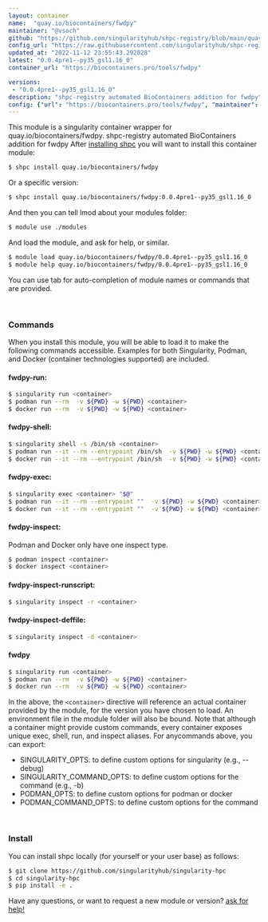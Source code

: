 ```yaml
---
layout: container
name:  "quay.io/biocontainers/fwdpy"
maintainer: "@vsoch"
github: "https://github.com/singularityhub/shpc-registry/blob/main/quay.io/biocontainers/fwdpy/container.yaml"
config_url: "https://raw.githubusercontent.com/singularityhub/shpc-registry/main/quay.io/biocontainers/fwdpy/container.yaml"
updated_at: "2022-11-12 23:55:43.292028"
latest: "0.0.4pre1--py35_gsl1.16_0"
container_url: "https://biocontainers.pro/tools/fwdpy"

versions:
 - "0.0.4pre1--py35_gsl1.16_0"
description: "shpc-registry automated BioContainers addition for fwdpy"
config: {"url": "https://biocontainers.pro/tools/fwdpy", "maintainer": "@vsoch", "description": "shpc-registry automated BioContainers addition for fwdpy", "latest": {"0.0.4pre1--py35_gsl1.16_0": "sha256:d1c54dd798ce34ff6a717f3412cdcc47af58e85bb9cf4d9255f2000931cf16e0"}, "tags": {"0.0.4pre1--py35_gsl1.16_0": "sha256:d1c54dd798ce34ff6a717f3412cdcc47af58e85bb9cf4d9255f2000931cf16e0"}, "docker": "quay.io/biocontainers/fwdpy"}
---
```


This module is a singularity container wrapper for quay.io/biocontainers/fwdpy.
shpc-registry automated BioContainers addition for fwdpy
After [installing shpc](#install) you will want to install this container module:


```bash
$ shpc install quay.io/biocontainers/fwdpy
```

Or a specific version:

```bash
$ shpc install quay.io/biocontainers/fwdpy:0.0.4pre1--py35_gsl1.16_0
```

And then you can tell lmod about your modules folder:

```bash
$ module use ./modules
```

And load the module, and ask for help, or similar.

```bash
$ module load quay.io/biocontainers/fwdpy/0.0.4pre1--py35_gsl1.16_0
$ module help quay.io/biocontainers/fwdpy/0.0.4pre1--py35_gsl1.16_0
```

You can use tab for auto-completion of module names or commands that are provided.

<br>

### Commands

When you install this module, you will be able to load it to make the following commands accessible.
Examples for both Singularity, Podman, and Docker (container technologies supported) are included.

#### fwdpy-run:

```bash
$ singularity run <container>
$ podman run --rm  -v ${PWD} -w ${PWD} <container>
$ docker run --rm  -v ${PWD} -w ${PWD} <container>
```

#### fwdpy-shell:

```bash
$ singularity shell -s /bin/sh <container>
$ podman run --it --rm --entrypoint /bin/sh  -v ${PWD} -w ${PWD} <container>
$ docker run --it --rm --entrypoint /bin/sh  -v ${PWD} -w ${PWD} <container>
```

#### fwdpy-exec:

```bash
$ singularity exec <container> "$@"
$ podman run --it --rm --entrypoint ""  -v ${PWD} -w ${PWD} <container> "$@"
$ docker run --it --rm --entrypoint ""  -v ${PWD} -w ${PWD} <container> "$@"
```

#### fwdpy-inspect:

Podman and Docker only have one inspect type.

```bash
$ podman inspect <container>
$ docker inspect <container>
```

#### fwdpy-inspect-runscript:

```bash
$ singularity inspect -r <container>
```

#### fwdpy-inspect-deffile:

```bash
$ singularity inspect -d <container>
```



#### fwdpy

```bash
$ singularity run <container>
$ podman run --rm  -v ${PWD} -w ${PWD} <container>
$ docker run --rm  -v ${PWD} -w ${PWD} <container>
```


In the above, the `<container>` directive will reference an actual container provided
by the module, for the version you have chosen to load. An environment file in the
module folder will also be bound. Note that although a container
might provide custom commands, every container exposes unique exec, shell, run, and
inspect aliases. For anycommands above, you can export:

 - SINGULARITY_OPTS: to define custom options for singularity (e.g., --debug)
 - SINGULARITY_COMMAND_OPTS: to define custom options for the command (e.g., -b)
 - PODMAN_OPTS: to define custom options for podman or docker
 - PODMAN_COMMAND_OPTS: to define custom options for the command

<br>

### Install

You can install shpc locally (for yourself or your user base) as follows:

```bash
$ git clone https://github.com/singularityhub/singularity-hpc
$ cd singularity-hpc
$ pip install -e .
```

Have any questions, or want to request a new module or version? [ask for help!](https://github.com/singularityhub/singularity-hpc/issues)